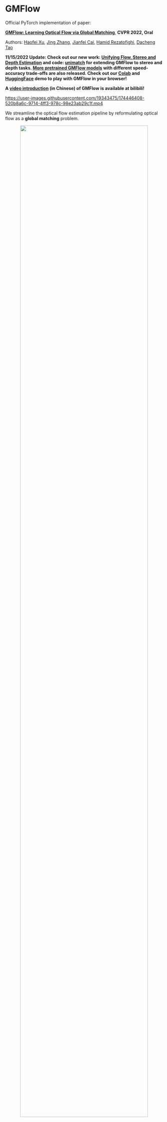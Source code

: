 # GMFlow


Official PyTorch implementation of paper:

[**GMFlow: Learning Optical Flow via Global Matching**](https://arxiv.org/abs/2111.13680), **CVPR 2022, Oral**

Authors: [Haofei Xu](https://haofeixu.github.io/), [Jing Zhang](https://scholar.google.com.hk/citations?user=9jH5v74AAAAJ), [Jianfei Cai](https://jianfei-cai.github.io/), [Hamid Rezatofighi](https://scholar.google.com/citations?user=VxAuxMwAAAAJ), [Dacheng Tao](https://scholar.google.com/citations?user=RwlJNLcAAAAJ)


**11/15/2022 Update: Check out our new work: [Unifying Flow, Stereo and Depth Estimation](https://haofeixu.github.io/unimatch/) and code: [unimatch](https://github.com/autonomousvision/unimatch) for extending GMFlow to stereo and depth tasks. [More pretrained GMFlow models](https://github.com/autonomousvision/unimatch/blob/master/MODEL_ZOO.md) with different speed-accuracy trade-offs are also released. Check out our [Colab](https://colab.research.google.com/drive/1r5m-xVy3Kw60U-m5VB-aQ98oqqg_6cab?usp=sharing) and [HuggingFace](https://huggingface.co/spaces/haofeixu/unimatch) demo to play with GMFlow in your browser!**



**A [video introduction](https://www.bilibili.com/video/BV18A4y1R7PL) (in Chinese) of GMFlow is available at bilibili!**



https://user-images.githubusercontent.com/19343475/174446408-520b8a6c-9714-4ff3-978c-98e23ab29c1f.mp4





We streamline the optical flow estimation pipeline by reformulating optical flow as a **global matching** problem.




<p align="center"><img width=90% src="assets/gmflow.png"></p>





## Highlights

- **Flexible & Modular design**

  We decompose the end-to-end optical flow framework into five components:

  feature extraction, feature enhancement, feature matching, flow propagation and flow refinement.

  One can easily construct a customized optical flow model by combining different components.

- **High accuracy**

  With only one refinement, GMFlow outperforms 31-refinements RAFT on the challenging Sintel benchmark.

- **High efficiency**

  A basic GMFlow model (without refinement) runs at 57ms (V100) or 26ms (A100) for Sintel data (436x1024). 

  GMFlow gains more speedup than RAFT on high-end GPUs (e.g., A100) since GMFlow doesn't require a large number of sequential computation.

  GMFlow also simplifies backward flow computation without requiring to forward the network twice. The bidirectional flow can be used for occlusion detection with forward-backward consistency check.

  <p align="center"><img width=90% src="assets/bidir_flow_occ.png"></p>

  


## Installation

Our code is based on pytorch 1.9.0, CUDA 10.2 and python 3.8. Higher version pytorch should also work well.

We recommend using [conda](https://www.anaconda.com/distribution/) for installation:

```
conda env create -f environment.yml
conda activate gmflow
```

## Demos

All pretrained models can be downloaded from [google drive](https://drive.google.com/file/d/1d5C5cgHIxWGsFR1vYs5XrQbbUiZl9TX2/view?usp=sharing).



You can run a trained model on a sequence of images and visualize the results:

```
CUDA_VISIBLE_DEVICES=7 python main.py  --inference_dir data/CLOIT/crop_images/67_1_1-612-0  --output_path output/67_1_1-612-0  --resume pretrained/gmflow_sintel-0c07dcb3.pth
```

You can also predict bidirectional flow with `--pred_bidir_flow` enabled and use `--fwd_bwd_consistency_check` for forward-backward consistency check. More examples can be found in [scripts/demo.sh](scripts/demo.sh).



## Datasets

The datasets used to train and evaluate GMFlow are as follows:

* [FlyingChairs](https://lmb.informatik.uni-freiburg.de/resources/datasets/FlyingChairs.en.html#flyingchairs)
* [FlyingThings3D](https://lmb.informatik.uni-freiburg.de/resources/datasets/SceneFlowDatasets.en.html)
* [Sintel](http://sintel.is.tue.mpg.de/)
* [KITTI](http://www.cvlibs.net/datasets/kitti/eval_scene_flow.php?benchmark=flow)
* [HD1K](http://hci-benchmark.iwr.uni-heidelberg.de/) 

By default the dataloader [datasets.py](data/datasets.py) assumes the datasets are located in folder `datasets` and are organized as follows:

```
datasets
├── FlyingChairs_release
│   └── data
├── FlyingThings3D
│   ├── frames_cleanpass
│   ├── frames_finalpass
│   └── optical_flow
├── HD1K
│   ├── hd1k_challenge
│   ├── hd1k_flow_gt
│   ├── hd1k_flow_uncertainty
│   └── hd1k_input
├── KITTI
│   ├── testing
│   └── training
├── Sintel
│   ├── test
│   └── training
```

It is recommended to symlink your dataset root to `datasets`:

```shell
ln -s $YOUR_DATASET_ROOT datasets
```

Otherwise, you may need to change the corresponding paths in [datasets.py](data/datasets.py).



## Evaluation

You can evaluate a trained GMFlow model by running:

```
CUDA_VISIBLE_DEVICES=0 python main.py --eval --val_dataset things sintel --resume pretrained/gmflow_things-e9887eda.pth 
```

More evaluation scripts can be found in [scripts/evaluate.sh](scripts/evaluate.sh).



For submission to Sintel and KITTI online test sets, you can run [scripts/submission.sh](scripts/submission.sh).



## Training

All training scripts on FlyingChairs, FlyingThings3D, Sintel and KITTI datasets can be found in [scripts/train_gmflow.sh](scripts/train_gmflow.sh) and [scripts/train_gmflow_with_refine.sh](scripts/train_gmflow_with_refine.sh).

Note that the basic GMFlow model (without refinement) can be trained on 4x 16GB V100 GPUs. For training GMFlow with refinement, 8x 16GB V100 or 4x 32GB V100 or 4x 40GB A100 GPUs are required by default. You may need to tune the batch size and training iterations according to your hardware. 



We support using tensorboard to monitor and visualize the training process. You can first start a tensorboard session with

```shell
tensorboard --logdir checkpoints
```

and then access [http://localhost:6006](http://localhost:6006) in your browser.



## Citation

If you find our work useful in your research, please consider citing our paper:

```
@inproceedings{xu2022gmflow,
  title={GMFlow: Learning Optical Flow via Global Matching},
  author={Xu, Haofei and Zhang, Jing and Cai, Jianfei and Rezatofighi, Hamid and Tao, Dacheng},
  booktitle={Proceedings of the IEEE/CVF Conference on Computer Vision and Pattern Recognition},
  pages={8121-8130},
  year={2022}
}
```



## Acknowledgements

This project would not have been possible without relying on some awesome repos : [RAFT](https://github.com/princeton-vl/RAFT), [LoFTR](https://github.com/zju3dv/LoFTR), [DETR](https://github.com/facebookresearch/detr), [Swin](https://github.com/microsoft/Swin-Transformer), [mmdetection](https://github.com/open-mmlab/mmdetection) and [Detectron2](https://github.com/facebookresearch/detectron2/blob/main/projects/TridentNet/tridentnet/trident_conv.py). We thank the original authors for their excellent work.



















































